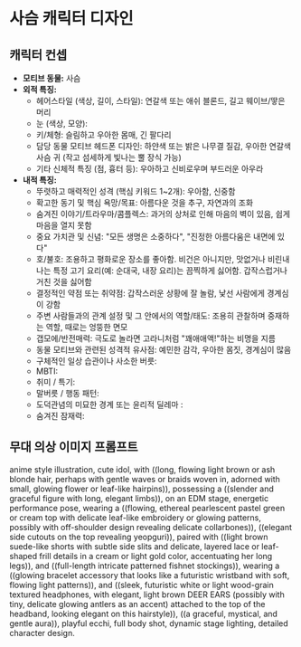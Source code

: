 # 사슴 캐릭터 디자인

## 캐릭터 컨셉

- **모티브 동물:** 사슴
- **외적 특징:**
  - 헤어스타일 (색상, 길이, 스타일): 연갈색 또는 애쉬 블론드, 길고 웨이브/땋은 머리
  - 눈 (색상, 모양):
  - 키/체형: 슬림하고 우아한 몸매, 긴 팔다리
  - 담당 동물 모티브 헤드폰 디자인: 하얀색 또는 밝은 나무결 질감, 우아한 연갈색 사슴 귀 (작고 섬세하게 빛나는 뿔 장식 가능)
  - 기타 신체적 특징 (점, 흉터 등): 우아하고 신비로우며 부드러운 아우라
- **내적 특징:**
  - 뚜렷하고 매력적인 성격 (핵심 키워드 1~2개): 우아함, 신중함
  - 확고한 동기 및 핵심 욕망/목표: 아름다운 것을 추구, 자연과의 조화
  - 숨겨진 이야기/트라우마/콤플렉스: 과거의 상처로 인해 마음의 벽이 있음, 쉽게 마음을 열지 못함
  - 중요 가치관 및 신념: "모든 생명은 소중하다", "진정한 아름다움은 내면에 있다"
  - 호/불호: 조용하고 평화로운 장소를 좋아함. 비건은 아니지만, 맛없거나 비린내 나는 특정 고기 요리(예: 순대국, 내장 요리)는 끔찍하게 싫어함. 갑작스럽거나 거친 것을 싫어함
  - 결정적인 약점 또는 취약점: 갑작스러운 상황에 잘 놀람, 낯선 사람에게 경계심이 강함
  - 주변 사람들과의 관계 설정 및 그 안에서의 역할/태도: 조용히 관찰하며 중재하는 역할, 때로는 엉뚱한 면모
  - 갭모에/반전매력: 극도로 놀라면 고라니처럼 "꽤애애액!"하는 비명을 지름
  - 동물 모티브와 관련된 성격적 유사점: 예민한 감각, 우아한 몸짓, 경계심이 많음
  - 구체적인 일상 습관이나 사소한 버릇:
  - MBTI:
  - 취미 / 특기:
  - 말버릇 / 행동 패턴:
  - 도덕관념의 미묘한 경계 또는 윤리적 딜레마 :
  - 숨겨진 잠재력:

## 무대 의상 이미지 프롬프트

anime style illustration, cute idol, with ((long, flowing light brown or ash blonde hair, perhaps with gentle waves or braids woven in, adorned with small, glowing flower or leaf-like hairpins)), possessing a ((slender and graceful figure with long, elegant limbs)), on an EDM stage, energetic performance pose, wearing a ((flowing, ethereal pearlescent pastel green or cream top with delicate leaf-like embroidery or glowing patterns, possibly with off-shoulder design revealing delicate collarbones)), ((elegant side cutouts on the top revealing yeopguri)), paired with ((light brown suede-like shorts with subtle side slits and delicate, layered lace or leaf-shaped frill details in a cream or light gold color, accentuating her long legs)), and ((full-length intricate patterned fishnet stockings)), wearing a ((glowing bracelet accessory that looks like a futuristic wristband with soft, flowing light patterns)), and ((sleek, futuristic white or light wood-grain textured headphones, with elegant, light brown DEER EARS (possibly with tiny, delicate glowing antlers as an accent) attached to the top of the headband, looking elegant on this hairstyle)), ((a graceful, mystical, and gentle aura)), playful ecchi, full body shot, dynamic stage lighting, detailed character design.
